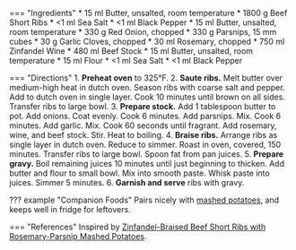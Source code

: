 === "Ingredients"
    * 15 ml Butter, unsalted, room temperature
    * 1800 g Beef Short Ribs
    * <1 ml Sea Salt
    * <1 ml Black Pepper
    * 15 ml Butter, unsalted, room temperature
    * 330 g Red Onion, chopped
    * 330 g Parsnips, 15 mm cubes
    * 30 g Garlic Cloves, chopped
    * 30 ml Rosemary, chopped
    * 750 ml Zinfandel Wine
    * 480 ml Beef Stock
    * 15 ml Butter, unsalted, room temperature
    * 15 ml Flour
    * <1 ml Sea Salt
    * <1 ml Black Pepper

=== "Directions"
    1. **Preheat oven** to 325°F.
    2. **Saute ribs.** Melt butter over medium-high heat in dutch oven. Season ribs with coarse salt and pepper. Add to dutch oven in single layer. Cook 10 minutes until brown on all sides. Transfer ribs to large bowl.
    3. **Prepare stock.** Add 1 tablespoon butter to pot. Add onions. Coat evenly. Cook 6 minutes. Add parsnips. Mix. Cook 6 minutes. Add garlic. Mix. Cook 60 seconds until fragrant. Add rosemary, wine, and beef stock. Stir. Heat to boiling.
    4. **Braise ribs.** Arrange ribs as single layer in dutch oven. Reduce to simmer. Roast in oven, covered, 150 minutes. Transfer ribs to large bowl. Spoon fat from pan juices.
    5. **Prepare gravy.** Boil remaining juices 10 minutes until just beginning to thicken. Add butter and flour to small bowl. Mix into smooth paste. Whisk paste into juices. Simmer 5 minutes.
    6. **Garnish and serve** ribs with gravy.

??? example "Companion Foods"
    Pairs nicely with [mashed potatoes](../sides/mashed-potatoes.md), and keeps well in fridge for leftovers.

=== "References"
    Inspired by [Zinfandel-Braised Beef Short Ribs with Rosemary-Parsnip Mashed Potatoes](https://www.epicurious.com/recipes/food/views/zinfandel-braised-beef-short-ribs-with-rosemary-parsnip-mashed-potatoes-352635).

